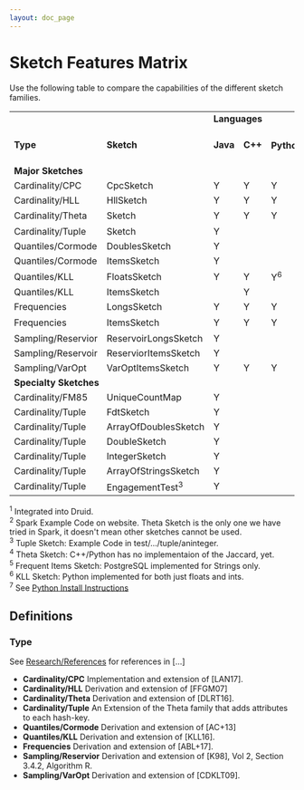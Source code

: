 ```yaml
---
layout: doc_page
---
```

<!--
    Licensed to the Apache Software Foundation (ASF) under one
    or more contributor license agreements.  See the NOTICE file
    distributed with this work for additional information
    regarding copyright ownership.  The ASF licenses this file
    to you under the Apache License, Version 2.0 (the
    "License"); you may not use this file except in compliance
    with the License.  You may obtain a copy of the License at

      http://www.apache.org/licenses/LICENSE-2.0

    Unless required by applicable law or agreed to in writing,
    software distributed under the License is distributed on an
    "AS IS" BASIS, WITHOUT WARRANTIES OR CONDITIONS OF ANY
    KIND, either express or implied.  See the License for the
    specific language governing permissions and limitations
    under the License.
-->
# Sketch Features Matrix

Use the following table to compare the capabilities of the different sketch families.

<div>
<table>
<tr style="font-weight:bold"><td colspan="2"></td><td colspan="3">Languages</td><td colspan="4">Set Operations</td><td colspan="5">System Integrations</td><td colspan="5">Misc.</td></tr>

<tr style="font-weight:bold"><td>Type</td><td>Sketch</td><td>Java</td><td>C++</td><td>Python<sup>7</sup></td><td>Union</td><td>Inter-section</td><td>Difference</td><td>Jaccard</td><td>Hive</td><td>Pig</td><td>Druid<sup>1</sup></td><td>Spark<sup>2</sup></td><td>PostgreSQL (C++)</td><td>Con-current</td><td>Compact</td><td>Generic Types</td><td>Off Java Heap</td><td>Error Bounds</td></tr>

<tr style="font-weight:bold"><td colspan="19">Major Sketches</td></tr>
<tr><td>Cardinality/CPC</td><td>CpcSketch</td><td>Y</td><td>Y</td><td>Y</td><td>Y</td><td></td><td></td><td></td><td>Y</td><td>Y</td><td></td><td></td><td>Y</td><td></td><td>Y</td><td></td><td></td><td>Y</td></tr>
<tr><td>Cardinality/HLL</td><td>HllSketch</td><td>Y</td><td>Y</td><td>Y</td><td>Y</td><td></td><td></td><td></td><td>Y</td><td>Y</td><td>Y</td><td></td><td>Y</td><td></td><td></td><td></td><td>Y</td><td>Y</td></tr>
<tr><td>Cardinality/Theta</td><td>Sketch</td><td>Y</td><td>Y</td><td>Y</td><td>Y</td><td>Y</td><td>Y</td><td>Y<sup>4</sup></td><td>Y</td><td>Y</td><td>Y</td><td>Y</td><td>Y</td><td>Y</td><td>Y</td><td></td><td>Y</td><td>Y</td></tr>
<tr><td>Cardinality/Tuple</td><td>Sketch</td><td>Y</td><td></td><td></td><td>Y</td><td>Y</td><td>Y</td><td></td><td></td><td></td><td></td><td></td><td></td><td></td><td>Y</td><td>Y</td><td>Y</td><td>Y</td></tr>
<tr><td>Quantiles/Cormode</td><td>DoublesSketch</td><td>Y</td><td></td><td></td><td>Y</td><td></td><td></td><td></td><td>Y</td><td>Y</td><td>Y</td><td></td><td></td><td></td><td>Y</td><td></td><td>Y</td><td>Y</td></tr>
<tr><td>Quantiles/Cormode</td><td>ItemsSketch</td><td>Y</td><td></td><td></td><td>Y</td><td></td><td></td><td></td><td>Y</td><td>Y</td><td></td><td></td><td></td><td></td><td></td><td>Y</td><td></td><td>Y</td></tr>
<tr><td>Quantiles/KLL</td><td>FloatsSketch</td><td>Y</td><td>Y</td><td>Y<sup>6</sup></td><td>Y</td><td></td><td></td><td></td><td>Y</td><td>Y</td><td></td><td></td><td>Y</td><td></td><td></td><td></td><td></td><td>Y</td></tr>
<tr><td>Quantiles/KLL</td><td>ItemsSketch</td><td></td><td>Y</td><td></td><td>Y</td><td></td><td></td><td></td><td></td><td></td><td></td><td></td><td></td><td></td><td></td><td>Y</td><td></td><td>Y</td></tr>
<tr><td>Frequencies</td><td>LongsSketch</td><td>Y</td><td>Y</td><td>Y</td><td>Y</td><td></td><td></td><td></td><td></td><td></td><td></td><td></td><td></td><td></td><td></td><td></td><td></td><td>Y</td></tr>
<tr><td>Frequencies</td><td>ItemsSketch</td><td>Y</td><td>Y</td><td>Y</td><td>Y</td><td></td><td></td><td></td><td>Y</td><td>Y</td><td></td><td></td><td>Y<sup>5</sup></td><td></td><td></td><td>Y</td><td></td><td>Y</td></tr>
<tr><td>Sampling/Reservior</td><td>ReservoirLongsSketch</td><td>Y</td><td></td><td></td><td>Y</td><td></td><td></td><td></td><td></td><td></td><td></td><td></td><td></td><td></td><td></td><td></td><td></td><td>Y</td></tr>
<tr><td>Sampling/Reservoir</td><td>ReserviorItemsSketch</td><td>Y</td><td></td><td></td><td>Y</td><td></td><td></td><td></td><td></td><td>Y</td><td></td><td></td><td></td><td></td><td></td><td>Y</td><td></td><td>Y</td></tr>
<tr><td>Sampling/VarOpt</td><td>VarOptItemsSketch</td><td>Y</td><td>Y</td><td>Y</td><td>Y</td><td></td><td></td><td></td><td></td><td>Y</td><td></td><td></td><td></td><td></td><td></td><td>Y</td><td></td><td>Y</td></tr>

<tr style="font-weight:bold"><td colspan="19">Specialty Sketches</td></tr>

<tr><td>Cardinality/FM85</td><td>UniqueCountMap</td><td>Y</td><td></td><td></td><td></td><td></td><td></td><td></td><td></td><td></td><td></td><td></td><td></td><td></td><td></td><td></td><td></td><td>Y</td></tr>
<tr><td>Cardinality/Tuple</td><td>FdtSketch</td><td>Y</td><td></td><td></td><td>Y</td><td>Y</td><td>Y</td><td></td><td></td><td></td><td></td><td></td><td></td><td></td><td></td><td></td><td></td><td>Y</td></tr>
<tr><td>Cardinality/Tuple</td><td>ArrayOfDoublesSketch</td><td>Y</td><td></td><td></td><td>Y</td><td>Y</td><td>Y</td><td></td><td>Y</td><td>Y</td><td>Y</td><td></td><td></td><td></td><td>Y</td><td></td><td>Y</td><td>Y</td></tr>
<tr><td>Cardinality/Tuple</td><td>DoubleSketch</td><td>Y</td><td></td><td></td><td>Y</td><td>Y</td><td>Y</td><td></td><td></td><td></td><td></td><td></td><td></td><td></td><td></td><td></td><td></td><td>Y</td></tr>
<tr><td>Cardinality/Tuple</td><td>IntegerSketch</td><td>Y</td><td></td><td></td><td>Y</td><td>Y</td><td>Y</td><td></td><td></td><td></td><td></td><td></td><td></td><td></td><td></td><td></td><td></td><td>Y</td></tr>
<tr><td>Cardinality/Tuple</td><td>ArrayOfStringsSketch</td><td>Y</td><td></td><td></td><td>Y</td><td>Y</td><td>Y</td><td></td><td></td><td></td><td></td><td></td><td></td><td></td><td></td><td></td><td></td><td>Y</td></tr>
<tr><td>Cardinality/Tuple</td><td>EngagementTest<sup>3</sup></td><td>Y</td><td></td><td></td><td>Y</td><td>Y</td><td>Y</td><td></td><td></td><td></td><td></td><td></td><td></td><td></td><td></td><td></td><td></td><td>Y</td></tr>
</table>
</div>


<sup>1</sup> Integrated into Druid.<br>
<sup>2</sup> Spark Example Code on website. Theta Sketch is the only one we have tried in Spark, it doesn't mean other sketches cannot be used.<br>
<sup>3</sup> Tuple Sketch: Example Code in test/.../tuple/aninteger.<br>
<sup>4</sup> Theta Sketch: C++/Python has no implementaion of the Jaccard, yet.<br>
<sup>5</sup> Frequent Items Sketch: PostgreSQL implemented for Strings only.<br>
<sup>6</sup> KLL Sketch: Python implemented for both just floats and ints.<br>
<sup>7</sup> See [Python Install Instructions](https://github.com/apache/datasketches-cpp/tree/master/python)<br>


## Definitions

### Type

See [Research/References]({{site.docs_dir}}/Community/Research.html) for references in [...]

* **Cardinality/CPC** Implementation and extension of [LAN17].
* **Cardinality/HLL** Derivation and extension of [FFGM07]  
* **Cardinality/Theta** Derivation and extension of [DLRT16].
* **Cardinality/Tuple** An Extension of the Theta family that adds attributes to each hash-key.
* **Quantiles/Cormode** Derivation and extension of [AC+13]
* **Quantiles/KLL** Derivation and extension of [KLL16].
* **Frequencies** Derivation and extension of [ABL+17].
* **Sampling/Reservior** Derivation and extension of [K98], Vol 2, Section 3.4.2, Algorithm R.  
* **Sampling/VarOpt** Derivation and extension of [CDKLT09].



